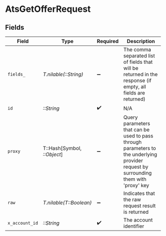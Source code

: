 # AtsGetOfferRequest


## Fields

| Field                                                                                                                                | Type                                                                                                                                 | Required                                                                                                                             | Description                                                                                                                          |
| ------------------------------------------------------------------------------------------------------------------------------------ | ------------------------------------------------------------------------------------------------------------------------------------ | ------------------------------------------------------------------------------------------------------------------------------------ | ------------------------------------------------------------------------------------------------------------------------------------ |
| `fields_`                                                                                                                            | *T.nilable(::String)*                                                                                                                | :heavy_minus_sign:                                                                                                                   | The comma separated list of fields that will be returned in the response (if empty, all fields are returned)                         |
| `id`                                                                                                                                 | *::String*                                                                                                                           | :heavy_check_mark:                                                                                                                   | N/A                                                                                                                                  |
| `proxy`                                                                                                                              | T::Hash[Symbol, *::Object*]                                                                                                          | :heavy_minus_sign:                                                                                                                   | Query parameters that can be used to pass through parameters to the underlying provider request by surrounding them with 'proxy' key |
| `raw`                                                                                                                                | *T.nilable(T::Boolean)*                                                                                                              | :heavy_minus_sign:                                                                                                                   | Indicates that the raw request result is returned                                                                                    |
| `x_account_id`                                                                                                                       | *::String*                                                                                                                           | :heavy_check_mark:                                                                                                                   | The account identifier                                                                                                               |
